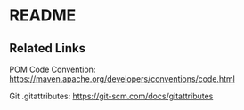 # README #

## Related Links

POM Code Convention: https://maven.apache.org/developers/conventions/code.html

Git .gitattributes: https://git-scm.com/docs/gitattributes